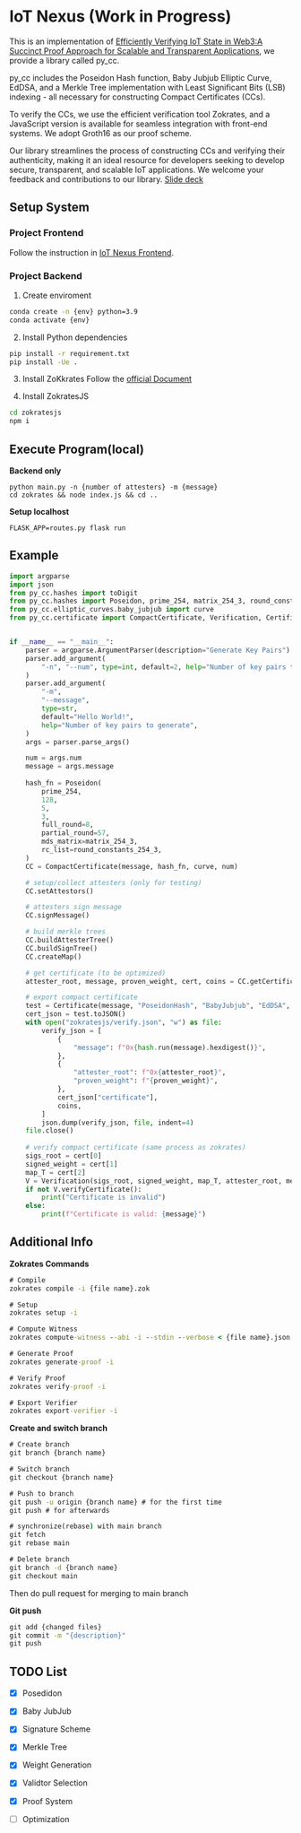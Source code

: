 # IoT Nexus (Work in Progress)

This is an implementation of [Efficiently Verifying IoT State in Web3:A Succinct Proof Approach for Scalable and Transparent Applications](https://github.com/JacobEverly/Independent-Research-Spring-2023/files/11240840/Independent_Research__CCs.6.pd), we provide a library called py_cc. 

py_cc includes the Poseidon Hash function, Baby Jubjub Elliptic Curve, EdDSA, and a Merkle Tree implementation with Least Significant Bits (LSB) indexing - all necessary for constructing Compact Certificates (CCs). 

To verify the CCs, we use the efficient verification tool Zokrates, and a JavaScript version is available for seamless integration with front-end systems. We adopt Groth16 as our proof scheme.

Our library streamlines the process of constructing CCs and verifying their authenticity, making it an ideal resource for developers seeking to develop secure, transparent, and scalable IoT applications. We welcome your feedback and contributions to our library.
[Slide deck](https://docs.google.com/presentation/d/15pQ7v32UwxOXyHta_z7LKtmoQuxZqJMF870_tQHAGBo/edit#slide=id.g22e5be66688_0_20)


## Setup System

### Project Frontend
Follow the instruction in [IoT Nexus Frontend](https://github.com/samhithatarra/Attestor-Frontend).

### Project Backend

1. Create enviroment
```cmd
conda create -n {env} python=3.9
conda activate {env}
```

2. Install Python dependencies
```cmd
pip install -r requirement.txt
pip install -Ue .
```

3. Install ZoKkrates
Follow the [official Document](https://zokrates.github.io/introduction.html)

4. Install ZokratesJS
```cmd
cd zokratesjs
npm i
```

## Execute Program(local)
**Backend only**
```
python main.py -n {number of attesters} -m {message}
cd zokrates && node index.js && cd ..
```

**Setup localhost**
```
FLASK_APP=routes.py flask run
```

## Example
```python
import argparse
import json
from py_cc.hashes import toDigit
from py_cc.hashes import Poseidon, prime_254, matrix_254_3, round_constants_254_3
from py_cc.elliptic_curves.baby_jubjub import curve
from py_cc.certificate import CompactCertificate, Verification, Certificate


if __name__ == "__main__":
    parser = argparse.ArgumentParser(description="Generate Key Pairs")
    parser.add_argument(
        "-n", "--num", type=int, default=2, help="Number of key pairs to generate"
    )
    parser.add_argument(
        "-m",
        "--message",
        type=str,
        default="Hello World!",
        help="Number of key pairs to generate",
    )
    args = parser.parse_args()

    num = args.num
    message = args.message
    
    hash_fn = Poseidon(
        prime_254,
        128,
        5,
        3,
        full_round=8,
        partial_round=57,
        mds_matrix=matrix_254_3,
        rc_list=round_constants_254_3,
    )
    CC = CompactCertificate(message, hash_fn, curve, num)

    # setup/collect attesters (only for testing)
    CC.setAttestors()

    # attesters sign message
    CC.signMessage()

    # build merkle trees
    CC.buildAttesterTree()
    CC.buildSignTree()
    CC.createMap()

    # get certificate (to be optimized)
    attester_root, message, proven_weight, cert, coins = CC.getCertificate()

    # export compact certificate
    test = Certificate(message, "PoseidonHash", "BabyJubjub", "EdDSA", cert)
    cert_json = test.toJSON()
    with open("zokratesjs/verify.json", "w") as file:
        verify_json = [
            {
                "message": f"0x{hash.run(message).hexdigest()}",
            },
            {
                "attester_root": f"0x{attester_root}",
                "proven_weight": f"{proven_weight}",
            },
            cert_json["certificate"],
            coins,
        ]
        json.dump(verify_json, file, indent=4)
    file.close()
     
    # verify compact certificate (same process as zokrates)
    sigs_root = cert[0]
    signed_weight = cert[1]
    map_T = cert[2]
    V = Verification(sigs_root, signed_weight, map_T, attester_root, message, proven_weight, hash)
    if not V.verifyCertificate():
        print("Certificate is invalid")
    else:
        print(f"Certificate is valid: {message}")
```


## Additional Info
**Zokrates Commands**
```cmd
# Compile
zokrates compile -i {file name}.zok

# Setup
zokrates setup -i

# Compute Witness
zokrates compute-witness --abi -i --stdin --verbose < {file name}.json

# Generate Proof
zokrates generate-proof -i

# Verify Proof
zokrates verify-proof -i

# Export Verifier
zokrates export-verifier -i
```

**Create and switch branch**
```cmd
# Create branch
git branch {branch name}

# Switch branch
git checkout {branch name}

# Push to branch
git push -u origin {branch name} # for the first time
git push # for afterwards

# synchronize(rebase) with main branch
git fetch
git rebase main

# Delete branch
git branch -d {branch name}
git checkout main
```
Then do pull request for merging to main branch

**Git push**
```cmd
git add {changed files}
git commit -m "{description}"
git push
```

## TODO List
- [x] Posedidon
- [x] Baby JubJub
- [x] Signature Scheme
- [x] Merkle Tree
- [x] Weight Generation
- [x] Validtor Selection
- [x] Proof System
- [ ] Optimization


